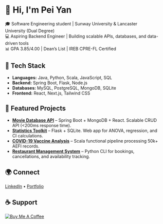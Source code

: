 # 👋 Hi, I'm Pei Yan

🎓 Software Engineering student | Sunway University & Lancaster University (Dual Degree)  
💻 Aspiring Backend Engineer | Building scalable APIs, databases, and data-driven tools  
📊 GPA 3.85/4.00 | Dean’s List | IREB CPRE-FL Certified  

## 🚀 Tech Stack
- **Languages:** Java, Python, Scala, JavaScript, SQL  
- **Backend:** Spring Boot, Flask, Node.js  
- **Databases:** MySQL, PostgreSQL, MongoDB, SQLite  
- **Frontend:** React, Next.js, Tailwind CSS  

## 🔨 Featured Projects
- **[Movie Database API](https://github.com/peiyan0/full-stack-movie-api)** – Spring Boot + MongoDB + React. Scalable CRUD API (<200ms response time).  
- **[Statistics Toolkit](https://github.com/peiyan0/statistic-app)** – Flask + SQLite. Web app for ANOVA, regression, and CI calculations.  
- **[COVID-19 Vaccine Analysis](https://github.com/peiyan0/scala-data-analysis)** – Scala functional pipeline processing 50k+ AEFI records.  
- **[Restaurant Management System](https://github.com/peiyan0/python-restaurant-reservation)** – Python CLI for bookings, cancellations, and availability tracking.  

## 🌍 Connect
[LinkedIn](https://www.linkedin.com/in/howpeiyan/) • [Portfolio](https://portfolio-peiyan0s-projects.vercel.app/)

## ☕ Support
[![Buy Me A Coffee](https://img.shields.io/badge/Buy_Me_A_Coffee-FFDD00?style=for-the-badge&logo=buy-me-a-coffee&logoColor=black)](https://buymeacoffee.com/peiyan)
